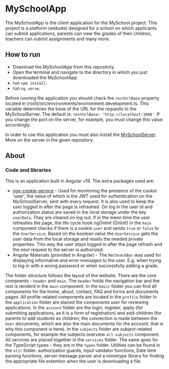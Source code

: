 # MySchoolApp
The MySchoolApp is the client application for the MySchool project. This project is a platform (website) designed for a school on which applicants can submit applications, parents can view the grades of their children, teachers can submit assignments and many more.

## How to run
- Download the MySchoolApp from this repositoty.
- Open the terminal and navigate to the directory in which you just downloaded the MySchoolApp.
- run `npm install`.
- run `ng serve`.

Before running the application you should check the `restUrlBase` property located in (root)/src/environments/environment.development.ts. This variable determines the base of the URL for the requests to the MySchoolServer. The default is: `restUrlBase: 'http://localhost:3000'`. If you change the port on the server, for example, you must change this value accordingly.

In order to use this application you must also install the [MySchoolServer](https://github.com/alexandrov5433/MySchoolServer). More on the server in the given repository.

## About
### Code and libraries
This is an application built in Angular v19. The extra packages used are:
- [ngx-cookie-service](https://www.npmjs.com/package/ngx-cookie-service) - Used for monitoring the presence of the cookie 'user', the value of which is the JWT used for authentication on the MySchoolServer, sent with every request. It is also used to keep the user logged in after the page is refrashed. On log in the user id and authorization status are saved in the local storage under the key `userData`. They are cleared on log out. If in the meen time the user refreshes the page, the  life cycle hook ngOnInit (OnInit) in the `main` component checks if there is a cookie `user` and sends `true` or `false` to the `UserService`. Based on the boolean value the `UserService` gets the user data from the local storage and resets the needed private properties. This way the user stays logged in after the page refrash and the next request to the server is authorized.
- Angular Materials (provided in Angular) - The `MatSnackBar` was used for displaying informative and error messages to the user. E.g. when trying to log in with a wrong password or when successfully adding a grade.

The folder structure follows the layout of the website.
There are the core compnents - `header` and `main`. The `header` holds the navigation bar and the rest is renderd in the `main` component.
In the `basic` folder you can find all components for the home, about, contact, FAQ and forms and documents pages.
All profile-related components are located in the `profile` folder
In the `application` folder are placed the components user for reviewing applications.
In the `account` folder are the login, register, apply (for submitting applications, as it is a form of registration) and add-children (for parents to add students as children; the connection is made between the `User` documents, which are also the main documents for the account, that is why this component is here).
In the `subjects` folder are subject-related components, for example the subjects overview `all-subjects` component.
All services are placed together in the `services` folder. The same goes for the TypeScript types - they are in the `types` folder.
Utilities can be found in the `util` folder: authorization guards, input validator functions, Date time parsing functions, server message parser and a mimetype library for finding the appropriate file extention when the user is downloading a file.
